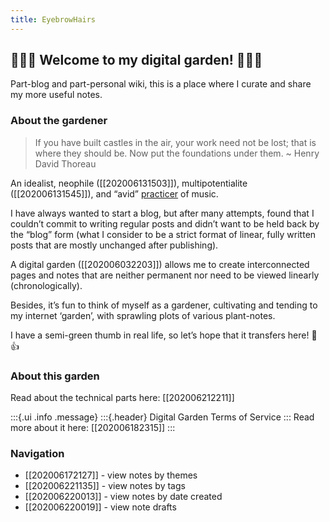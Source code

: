 ```yaml
---
title: EyebrowHairs
---
```


## 🌷🌱🌹 Welcome to my digital garden! 🌼🌿🌻

Part-blog and part-personal wiki, this is a place where I curate and share my more useful notes.


### About the gardener

> If you have built castles in the air, your work need not be lost; that is where they should be. Now put the foundations under them. ~ Henry David Thoreau

An idealist, neophile ([[202006131503]]), multipotentialite ([[202006131545]]), and “avid” [practicer](https://www.reddit.com/r/1000daysofpractice/) of music. 

I have always wanted to start a blog, but after many attempts, found that I couldn’t commit to writing regular posts and didn’t want to be held back by the “blog” form (what I consider to be a strict format of linear, fully written posts that are mostly unchanged after publishing).

A digital garden ([[202006032203]]) allows me to create interconnected pages and notes that are neither permanent nor need to be viewed linearly (chronologically).

Besides, it’s fun to think of myself as a gardener, cultivating and tending to my internet ‘garden’, with sprawling plots of various plant-notes.

I have a semi-green thumb in real life, so let’s hope that it transfers here! 🌱👍

### About this garden

Read about the technical parts here: [[202006212211]]

:::{.ui .info .message}
:::{.header}
Digital Garden Terms of Service
:::
Read more about it here: [[202006182315]]
:::

### Navigation

- [[202006172127]] - view notes by themes 
- [[202006221135]] - view notes by tags 
- [[202006220013]] - view notes by date created 
- [[202006220019]] - view note drafts